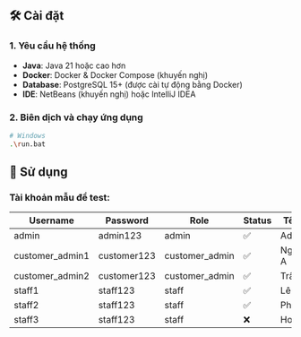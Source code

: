 ## 🛠️ Cài đặt

### 1. Yêu cầu hệ thống
- **Java**: Java 21 hoặc cao hơn
- **Docker**: Docker & Docker Compose (khuyến nghị)
- **Database**: PostgreSQL 15+ (được cài tự động bằng Docker)
- **IDE**: NetBeans (khuyến nghị) hoặc IntelliJ IDEA

### 2. Biên dịch và chạy ứng dụng
```bash
# Windows
.\run.bat

```

## 🚀 Sử dụng

### Tài khoản mẫu để test:

| Username | Password | Role | Status | Tên hiển thị |
|----------|----------|------|---------|-------------|
| admin | admin123 | admin | ✅ | Administrator |
| customer_admin1 | customer123 | customer_admin | ✅ | Nguyễn Văn A |
| customer_admin2 | customer123 | customer_admin | ✅ | Trần Thị B |
| staff1 | staff123 | staff | ✅ | Lê Văn C |
| staff2 | staff123 | staff | ✅ | Phạm Thị D |
| staff3 | staff123 | staff | ❌ | Hoàng Văn E |

